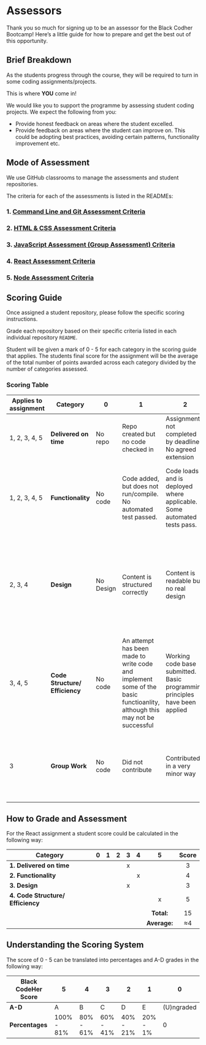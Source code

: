 # Assessors

Thank you so much for signing up to be an assessor for the Black Codher Bootcamp! Here’s a little guide for how to prepare and get the best out of this opportunity.

## Brief Breakdown

As the students progress through the course, they will be required to turn in some coding assignments/projects.

This is where **YOU** come in!

We would like you to support the programme by assessing student coding projects. We expect the following from you:

- Provide honest feedback on areas where the student excelled.
- Provide feedback on areas where the student can improve on. This could be adopting best practices, avoiding certain patterns, functionality improvement etc.

## Mode of Assessment

We use GitHub classrooms to manage the assessments and student repositories. 

The criteria for each of the assessments is listed in the READMEs:

### 1. [Command Line and Git Assessment Criteria](https://github.com/blackcodherbootcamp-assessments/unit01-assessment-git)
### 2. [HTML & CSS Assessment Criteria](https://github.com/blackcodherbootcamp-assessments/unit02-assessment-html-css)
### 3. [JavaScript Assessment (Group Assessment) Criteria](https://github.com/blackcodherbootcamp-assessments/unit03-assessment-javascript)
### 4. [React Assessment Criteria](https://github.com/blackcodherbootcamp-assessments/unit04-assessment-react)
### 5. [Node Assessment Criteria](https://github.com/blackcodherbootcamp-assessments/unit05-assessment-node)

## Scoring Guide

Once assigned a student repository, please follow the specific scoring instructions. 

Grade each repository based on their specific criteria listed in each individual repository `README`.

Student will be given a mark of 0 - 5 for each category in the scoring guide that applies. The students final score for the assignment will be the average of the total number of points awarded across each category divided by the number of categories assessed.

### Scoring Table

|Applies to assignment | Category  | 0 | 1 | 2 | 3 | 4 | 5 |
| --| --        |-- |-- |-- |--|--|--|
| 1, 2, 3, 4, 5  | __Delivered on time__ | No repo  | Repo created but no code checked in | Assignment not completed by deadline. No agreed extension | Assignment not completed. Agreed extension | Assignment completed. Agreed extension | Assignment completed before deadline |
| 1, 2, 3, 4, 5  | __Functionality__ | No code | Code added, but does not run/compile. No automated test passed. | Code loads and is deployed where applicable. Some automated tests pass. | Deployed code has good functionality and has met most of the criteria. All automated test pass | Deployed code meets all of the required functionality. All automated test pass | Deployed code is excellent and has implemented functionality above and beyond required criteria. All automated test pass|
| 2, 3, 4  | __Design__ | No Design | Content is structured correctly | Content is readable but no real design  | Design effort has been made. Pages are responsive on both mobile and desktop. Site has sense of purpose and structure | Original artwork or design included. Design has clear purpose. Includes ways for user to interact | Original design, has complex elements. artwork supports the content. Fully responsive. [Accessibility has been considered](https://www.w3.org/WAI/standards-guidelines/wcag/glance/), e.g. font size, contrasting foreground/background, keyboard operability |
| 3, 4, 5  | __Code Structure/  Efficiency__ | No code | An attempt has been made to write code and implement some of the basic functioanlity, although this may not be successful | Working code base submitted. Basic programming principles have been applied | Modular code has been written. Code is organised |  Code demonstrates a range of appropriate language constructs including good modular structures | A wide range of appropriate language constructs and best practice has been followed. Code is clean and easily understandable|
| 3  |__Group Work__ | No code | Did not contribute| Contributed in a very minor way | Contributed to the team, committed once or referenced in a commit|Contributed well to the team, committed more than once or referenced in multiple commits | Contributed greatly to the team, often the main committer for the repo | 

## How to Grade and Assessment

For the React assignment a student score could be calculated in the following way:

| Category  | 0 | 1 | 2 | 3 | 4 | 5 | Score |
| --        |:--:|:--:|:--:|:--:|:--:|:--:|:--:|
| __1. Delivered on time__ | | | |x|||3|
| __2. Functionality__ | | | ||x||4|
| __3. Design__ | | | |x|||3|
| __4. Code Structure/  Efficiency__ | | | |||x|5|
| | | | |||__Total:__ |15|
| | | | |||__Average:__ |≈4 |

## Understanding the Scoring System

The score of 0 - 5 can be translated into percentages and A-D grades in the following way:

| __Black CodeHer Score__ | 5 | 4 | 3 | 2 | 1 | 0 |
| --        |-- |-- |-- |--|--|--|
| __A-D__  | A | B | C | D | E | (U)ngraded |
|__Percentages__|100% - 81%|80% - 61%|60% - 41%|40% - 21%|20% - 1%|0|

